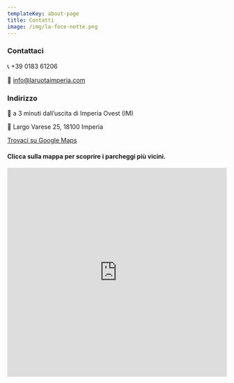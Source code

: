 ```yaml
---
templateKey: about-page
title: Contatti
image: /img/la-foce-notte.png
---
```

### Contattaci

📞 +39 0183 61206

📧 info@laruotaimperia.com

 

### Indirizzo

🚗 a 3 minuti dall’uscita di Imperia Ovest (IM)

📍 Largo Varese 25, 18100 Imperia

[Trovaci su Google Maps](https://maps.google.com/maps?q=Ristorante+la+Ruota,+Spianata+Luigi+Varese,+Imperia,+IM,+Italia&amp;hl=it&amp;sll=45.46407,9.171906&amp;sspn=0.184205,0.338516&amp;oq=la+ruota+imp&amp;hq=Ristorante+la+Ruota,&amp;hnear=Spianata+Luigi+Varese,+Imperia,+Liguria,+Italia&amp;t=m&amp;z=16)

 

#### Clicca sulla mappa per scoprire i parcheggi più vicini.

<iframe src="https://www.google.com/maps/d/embed?mid=zS6T5HZNXWqw.k2wHi_GkweLg&z=16" width="100%" height="480" frameborder="0" style="height: 480px !important;">
